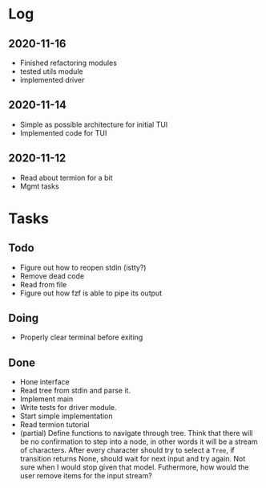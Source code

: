 # Log

## 2020-11-16
- Finished refactoring modules
- tested utils module
- implemented driver

## 2020-11-14
- Simple as possible architecture for initial TUI
- Implemented code for TUI

## 2020-11-12
- Read about termion for a bit
- Mgmt tasks

# Tasks

## Todo
- Figure out how to reopen stdin (istty?)
- Remove dead code 
- Read from file
- Figure out how fzf is able to pipe its output

## Doing
- Properly clear terminal before exiting

## Done
- Hone interface
- Read tree from stdin and parse it.
- Implement main
- Write tests for driver module.
- Start simple implementation
- Read termion tutorial
- (partial) Define functions to navigate through tree.
Think that there will be no confirmation to step into a node, in other words it will be a stream of characters.
After every character should try to select a `Tree`, if transition returns None, should wait for next input and try again.
Not sure when I would stop given that model.
Futhermore, how would the user remove items for the input stream?
